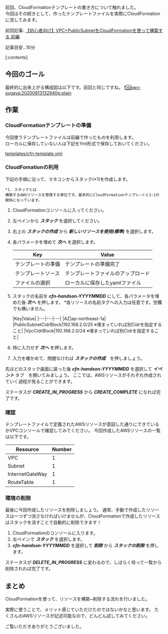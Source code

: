 前回、CloudFormationテンプレートの書き方について触れました。  
今回はその続きとして、作ったテンプレートファイルを実際にCloudFormationに流してみます。

前回記事: [【初心者向け】VPC+PublicSubnetをCloudFormationを使って構築する 前編](https://blog.serverworks.co.jp/build-vpc-and-pubsub-by-cfn)

記事目安...10分

[:contents]

## 今回のゴール
最終的に出来上がる構成図は以下です。前回と同じですね。
[f:id:swx-sugaya:20200813132940p:plain](assets/Part_1.PNG)

## 作業
### CloudFormationテンプレートの準備
今回使うテンプレートファイルは前編で作ったものを利用します。  
ローカルに保存していない人は下記をYml形式で保存しておいてください。

[templates/cfn-template.yml](https://github.com/sugaya0204/blog/blob/Public/AWS/build-vpc-and-pubsub-by-cfn/templates/cfn-template.yml)

### CloudFomationの利用

下記の手順に沿って、マネコンからスタック(*1)を作成します。

    *1. スタックとは  
    構築するAWSリソースを管理する単位です。基本的にCloudFormationテンプレ―トと1:1の関係になっています。


1. CloudFormationコンソールに入ってください。
1. 左ペインから ***スタック*** を選択してください。
1. 右上の ***スタックの作成*** から ***新しいリソースを使用(標準)*** を選択します。　
1. 各パラメータを埋めて ***次へ*** を選択します。

    |Key|Value|
    |---|---|
    |テンプレートの準備|テンプレートの準備完了|
    |テンプレートソース|テンプレートファイルのアップロード|
    |ファイルの選択|ローカルに保存したyamlファイル|
1. スタックの名前を ***cfn-handson-YYYYMMDD*** にして、各パラメータを埋めた後 ***次へ*** を押します。
*各リソースの名前タグへの入力は任意です。空欄でも構いません。

    |Key|Value|
    |---|---|---|
    |AZ|ap-northeast-1a|
    |PublicSubnetCidrBlock|192.168.2.0/25 ※埋まっていれば別Cidrを指定すること|
    |VpcCidrBlock|192.168.2.0/24 ※埋まっていれば別Cidrを指定すること|
1. 特に入力せず ***次へ*** を押します。
1. 入力を確かめて、問題なければ ***スタックの作成***　を押しましょう。

先ほどのスタック画面に戻った後 ***cfn-handson-YYYYMMDD*** を選択して ***イベント*** タブ　を開いてみましょう。
ここでは、AWSリソースがそれぞれ作成されていく過程が見ることができます。

ステータスが ***CREATE_IN_PROGRESS*** から ***CREATE_COMPLETE*** になれば完了です。

### 確認
テンプレートファイルで定義されたAWSリソースが意図した通りにできているかVPCコンソールで確認してみてください。
今回作成したAWSリソースの一覧は以下です。

|Resource|Number|
|---|---|
|VPC|1|
|Subnet|1|
|InternetGateWay|1|
|RouteTable|1|

### 環境の削除
最後に今回作成したリソースを削除しましょう。
通常、手動で作成したリソースは一つずつ消さなければいけませんが、CloudFormationで作成したリソースはスタックを消すことで自動的に削除できます！

1. CloudFormationのコンソールに入ります。
1. 左ペインで ***スタック*** を選択します。
1. ***cfn-handson-YYYYMMDD*** を選択して ***削除*** から ***スタックの削除*** を押します。

ステータスが ***DELETE_IN_PROGRESS*** に変わるので、しばらく待って一覧から削除されれば完了です。

## まとめ
CloudFormationを使って、リソースを構築~削除する流れを行いました。

実際に使うことで、メリット感じていただけたのではないかなと思います。
たくさんのAWSリソースが記述可能なので、どんどん試してみてください。

ご覧いただきありがとうございました。

